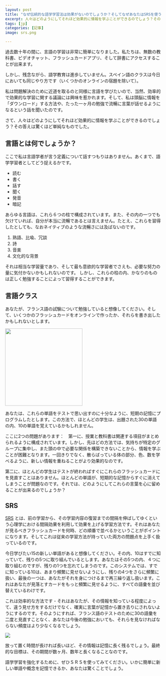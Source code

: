 ```yaml
---
layout: post
title: "なぜ伝統的な語学学習法は効果がないのでしょうか？そしてなぜあなたはSRSを使うべきなのでしょうか？"
excerpt: 人々はどのようにしてそれほど効果的に情報を学ぶことができるのでしょう？その答えは驚くほど単純なものでした。
tags: [jp]
categories: [記事]
image: srs.png

---
```


過去数十年の間に、言語の学習は非常に簡単になりました。私たちは、無数の教科書、ビデオチャット、フラッシュカードアプリ、そして辞書にアクセスすることが出来ます。

しかし、残念ながら、語学教育は進歩していません。スペイン語のクラスは今日においても同じやり方です（いくつかのオンラインの宿題を除いて）。

私は問題解決のために近道を取るのと同様に言語を学びたいので、当然、効率的で効果的な学習に関する議論には興味を惹かれます。そして、私は頭脳に情報を「ダウンロード」する方法や、たった一ヶ月の勉強で流暢に言葉が話せるようになるという話を聞いたのです。

さて、人々はどのようにしてそれほど効果的に情報を学ぶことができるのでしょう？その答えは驚くほど単純なものでした。

## 言語とは何でしょうか？
ここで私は言語学者が言う定義について話すつもりはありません。あくまで、語学学習者としてどう捉えるかです。

* 読む
* 書く
* 話す
* 聞く
* 発音
* 暗記

あらゆる言語は、これら６つの柱で構成されています。また、その内の一つでも欠けていれば、自分が本当に流暢であるとは言えません。たとえ、これらを習得したとしても、なおネイティブのような流暢さには及ばないのです。

1. 熟語、比喩、冗談
2. 詩
3. 音楽
4. 文化的な背景

それは相当な学習量であり、そして最も意欲的な学習者でさえも、必要な努力の量に気付かないかもしれないのです。 しかし、これらの柱の内、かなりのものは正しく勉強することによって習得することができます。

## 言語クラス
あなたが、フランス語の試験について勉強していると想像してください。そして、いくつかのフラッシュカードをオンラインで作ったか、それらを書き出したかもしれないとします。

 <img src="https://i.imgur.com/2GoPaV8.png" width="250">

あなたは、これらの単語をテストで思い出すのに十分なように、短期の記憶にプログラムしたとします。この方法で、ほとんどの学生は、出題された30の単語の内、10の単語を覚えているかもしれません。

ここに2つの問題があります：　第一に、授業と教科書は関連する項目がまとめられるように構成されています。しかし、先ほどの方法では、気持ちが特定のグループに集中し、また頭の中で必要な関係を構築できないことから、情報を学ぶことが困難となります。一回きりでなく、散らばっている体の部分、色、数を学べるように、新しい情報を重ねることがより効果的なのです。

第二に、ほとんどの学生はテストが終わればすぐにこれらのフラッシュカードにを見直すことはありません。ほとんどの単語が、短期的な記憶からすぐに消えてしまうことが問題なのです。それでは、どのようにしてこれらの言葉を心に留めることが出来るのでしょうか？



## SRS

[SRS](https://ja.wikipedia.org/wiki/%E9%96%93%E9%9A%94%E5%8F%8D%E5%BE%A9) とは、前の学習から、その学習内容の復習までの間隔を伸ばしてゆくという心理学における間隔効果を利用して効果を上げる学習方法です。それはあなたが見るべきフラッシュカードを何時、どの順番で並べるかということがポイントになります。そしてこれは従来の学習方法が持っていた両方の問題点を上手く扱っているのです。

今日学びたい15の新しい単語があると想像してください。その内、10はすでに知っていて、残りの5つに取り組んでいるとします。あなたはその5つの内、４つに取り組むのですが、残りの1つを忘れてしまうのです。このシステムでは、すでに知っている10は、あまり頻繁に見せないようにし、残りの4つをさらに頻繁に扱い、最後の一つは、あなたがそれを身につけるまで再三繰り返し扱います。これはあなたが見落とすカードをもっと頻繁に見せるように、すべての語彙を並び替えているわけです。


これは効率的な方法です - それはあなたが、その情報を知っている程度によって、違う見せ方をするだけでなく、確実に言葉が記憶から置き去りにされないようにするのです。そのようにすれば、フランス語のテストのために30の語彙を二度と見直すことなく、あなたは今後の勉強においても、それらを見なければならない頻度はより少なくなるでしょう。

![](https://knsmr.github.io/reijiro/images/chart.png)

放って置く時間が長ければ長いほど、その情報は記憶に長く残るでしょう。最終的な目標は、その期間が数ヶ月、数年と長くなることなのです。

語学学習を強化するために、ぜひＳＲＳを使ってみてください。いかに簡単に新しい単語や概念を記憶できるか、あなたは驚くことでしょう。